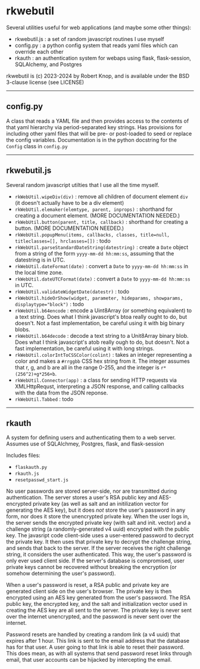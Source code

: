 # rkwebutil

Several utilities useful for web applications (and maybe some other things):

* rkwebutil.js : a set of random javascript routines I use myself
* config.py : a python config system that reads yaml files which can override each other
* rkauth : an authentication system for webaps using flask, flask-session, SQLAlchemy, and Postgres

rkwebutil is (c) 2023-2024 by Robert Knop, and is available under the BSD 3-clause license (see LICENSE)

---

## config.py

A class that reads a YAML file and then provides access to the contents of that yaml hierarchy via period-separated key strings.  Has provisions for including other yaml files that will be pre- or post-loaded to seed or replace the config variables.  Documentation is in the python docstring for the `Config` class in `config.py`

---

## rkwebutil.js

Several random javascript utilties that I use all the time myself.

* `rkWebUtil.wipeDiv(div)` : remove all children of document element `div` (it doesn't actually have to be a div element)
* `rkWebUtil.elemaker(elemtype, parent, inprops)` : shorthand for creating a document element.  (MORE DOCUMENTATION NEEDED.)
* `rkWebUtil.button(parent, title, callback)` : shorthand for creating a button.  (MORE DOCUMENTATION NEEDED.)
* `rkWebUtil.popupMenu(items, callbacks, classes, title=null, titleclasses=[], hrclasses=[])` : todo
* `rkWebUtil.parseStandardDateString(datestring)` : create a `Date` object from a string of the form `yyyy-mm-dd hh:mm:ss`, assuming that the datestring is in UTC.
* `rkWebUtil.dateFormat(date)` : convert a `Date` to `yyyy-mm-dd hh:mm:ss` in the local time zone.
* `rkWebUtil.dateUTCFormat(date)` : convert a `Date` to `yyyy-mm-dd hh:mm:ss` in UTC.
* `rkWebUtil.validateWidgetDate(datestr)` : todo
* `rkWebUtil.hideOrShow(widget, parameter, hideparams, showparams, displaytype="block")` : todo
* `rkWebUtil.b64encode` : encode a Uint8Array (or something equivalent) to a text string.  Does what I think javascript's btoa really ought to do, but doesn't.  Not a fast implementation, be careful using it with big binary blobs.
* `rkWebUtil.b64decode` : decode a text string to a Unit8Array binary blob.  Does what I think javascript's atob really ough to do, but doesn't.  Not a fast implementation, be careful using it with long strings.
* `rkWebUtil.colorIntToCSSColor(colint)` : takes an integer representing a color and makes a `#rrggbb` CSS hex string from it.  The integer assumes that r, g, and b are all in the range 0-255, and the integer is `r*(256^2)+g*256+b`.
* `rkWebUtil.Connector(app)` : a class for sending HTTP requests via XMLHttpRequst, interpreting a JSON response, and calling callbacks with the data from the JSON reponse.
* `rkWebUtil.Tabbed` : todo

---

## rkauth

A system for defining users and authenticating them to a web server.  Assumes use of SQLAlchmey, Postgres, flask, and flask-session

Includes files:

* `flaskauth.py`
* `rkauth.js`
* `resetpasswd_start.js`

No user passwords are stored server-side, nor are transmitted during authentication.  The server stores a user's RSA public key and AES-encrypted private key (as well as salt and an initilization vector for generating the AES key), but it does *not* store the user's password in any form, nor does it store the unencrypted private key.  When the user logs in, the server sends the encrypted private key (with salt and init. vector) and a challenge string (a randomly-generated v4 uuid) encrypted with the public key.  The javasript code client-side uses a user-entered password to decrypt the private key.  It then uses that private key to decrypt the challenge string, and sends that back to the server.  If the server receives the right challenge string, it considers the user authenticated.  This way, the user's password is only ever used client side.  If the server's database is compromised, user private keys cannot be recovered without breaking the encryption (or somehow determining the user's password).

When a user's password is reset, a RSA public and private key are generated client side on the user's browser.  The private key is then encrypted using an AES key generated from the user's password.  The RSA public key, the encrypted key, and the salt and initialization vector used in creating the AES key are all sent to the server.  The private key is never sent over the internet unencrypted, and the password is never sent over the internet.

Password resets are handled by creating a random link (a v4 uuid) that expires after 1 hour.  This link is sent to the email address that the database has for that user.  A user going to that link is able to reset their password.  This does mean, as with all systems that send password reset links through email, that user accounts can be hijacked by intercepting the email.
